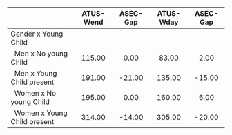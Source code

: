 
|                      |    ATUS-Wend |     ASEC-Gap |    ATUS-Wday |     ASEC-Gap |
| -------------------- | :----------: | :----------: | :----------: | :----------: |
| Gender x Young Child |              |              |              |              |
| &nbsp;&nbsp;Men x No young Child |       115.00 |         0.00 |        83.00 |         2.00 |
| &nbsp;&nbsp;Men x Young Child present |       191.00 |       -21.00 |       135.00 |       -15.00 |
| &nbsp;&nbsp;Women x No young Child |       195.00 |         0.00 |       160.00 |         6.00 |
| &nbsp;&nbsp;Women x Young Child present |       314.00 |       -14.00 |       305.00 |       -20.00 |

